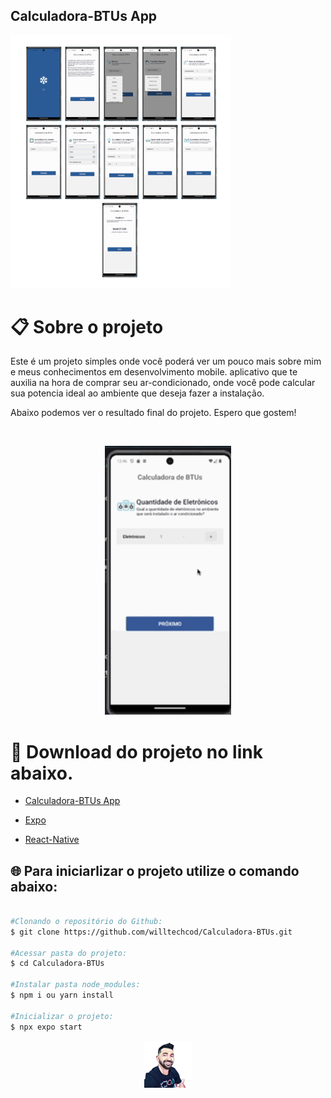 ## Calculadora-BTUs App

  <img width="70%" src=".github/capa.png">

# :clipboard: Sobre o projeto

Este é um projeto simples onde você poderá ver um pouco mais sobre mim e meus conhecimentos em desenvolvimento mobile.
aplicativo que te auxilia na hora de comprar seu ar-condicionado, onde você pode calcular sua potencia ideal ao ambiente que deseja fazer a instalação.

Abaixo podemos ver o resultado final do projeto. Espero que gostem!

<br>
<p align="center">
  <img alt="uma gif do projeto" src=".github/screen.gif" width="40%">
  </p>

# 🔗 Download do projeto no link abaixo.
- [Calculadora-BTUs App](https://github.com/willtechcod/Calculadora-BTUs.git)

- [Expo](https://docs.expo.dev/)
- [React-Native](https://reactnative.dev/)



## 🌐 Para iniciarlizar o projeto utilize o comando abaixo:

```bash

#Clonando o repositório do Github:
$ git clone https://github.com/willtechcod/Calculadora-BTUs.git

#Acessar pasta do projeto:
$ cd Calculadora-BTUs

#Instalar pasta node_modules:
$ npm i ou yarn install

#Inicializar o projeto:
$ npx expo start

```



<p align="center">
  <img src=".github/Icon.png" width="15%">
  </p>
